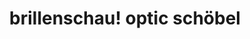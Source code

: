 ---
title: "brillenschau! optic schöbel"
url: /neusaess/brillenschau-optic-schoebel/
shop: Optiker
---
